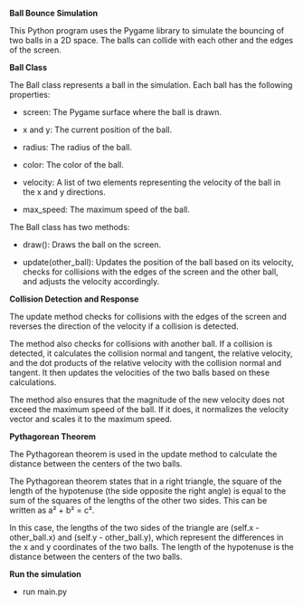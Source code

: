 **Ball Bounce Simulation**

This Python program uses the Pygame library to simulate the bouncing of two balls in a 2D space. The balls can collide with each other and the edges of the screen.

**Ball Class**

The Ball class represents a ball in the simulation. Each ball has the following properties:

- screen: The Pygame surface where the ball is drawn.

- x and y: The current position of the ball.

- radius: The radius of the ball.

- color: The color of the ball.

- velocity: A list of two elements representing the velocity of the ball in the x and y directions.

- max_speed: The maximum speed of the ball.
  

The Ball class has two methods:

- draw(): Draws the ball on the screen.

- update(other_ball): Updates the position of the ball based on its velocity, checks for collisions with the edges of the screen and the other ball, and adjusts the velocity accordingly.



**Collision Detection and Response**

The update method checks for collisions with the edges of the screen and reverses the direction of the velocity if a collision is detected.

The method also checks for collisions with another ball. If a collision is detected, it calculates the collision normal and tangent, the relative velocity, and the dot products of the relative velocity with the collision normal and tangent. It then updates the velocities of the two balls based on these calculations.

The method also ensures that the magnitude of the new velocity does not exceed the maximum speed of the ball. If it does, it normalizes the velocity vector and scales it to the maximum speed.

**Pythagorean Theorem**

The Pythagorean theorem is used in the update method to calculate the distance between the centers of the two balls. 

The Pythagorean theorem states that in a right triangle, the square of the length of the hypotenuse (the side opposite the right angle) is equal to the sum of the squares of the lengths of the other two sides. This can be written as a² + b² = c².

In this case, the lengths of the two sides of the triangle are (self.x - other_ball.x) and (self.y - other_ball.y), which represent the differences in the x and y coordinates of the two balls. The length of the hypotenuse is the distance between the centers of the two balls.

**Run the simulation**
- run main.py
